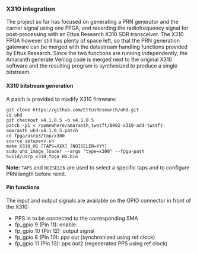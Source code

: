 ### X310 integration

The project so far has focused on generating a PRN generator and the
carrier signal using one FPGA, and recording the radiofrequency signal
for post-processing with an Ettus Research X310 SDR transceiver. The X310
FPGA however still has plenty of space left, so that the PRN generation 
gateware can be merged with the datastream handling functions provided by
Ettus Research. Since the two functions are running independently, the
Amaranth generate Verilog code is merged next to the original X310 software
and the resulting program is synthesized to produce a single bitstream.

#### X310 bitstream generation

A patch is provided to modify X310 firmware:

```
git clone https://github.com/EttusResearch/uhd.git
cd uhd
git checkout v4.1.0.5 -b v4.1.0.5
patch -p1 < /somewhere/amaranth_twstft/0002-x310-add-twstft-amaranth_uhd-v4.1.0.5.patch
cd fpga/usrp3/top/x300
source setupenv.sh
make X310_HG [TAPS=XXX] [NOISELEN=YYY]
sudo uhd_image_loader --args "type=x300" --fpga-path build/usrp_x310_fpga_HG.bin
```

**Note:** `TAPS` and `NOISELEN` are used to select a specific taps and to
configure PRN length before reinit.

#### Pin functions

The input and output signals are available on the GPIO connector in front of the X310:

- PPS in to be connected to the corresponding SMA
- fp_gpio  9 (Pin 11): enable
- fp_gpio 10 (Pin 12): output signal
- fp_gpio  8 (Pin 10): pps out (synchronized using ref clock)
- fp_gpio 11 (Pin 13): pps out2 (regenerated PPS using ref clock)
